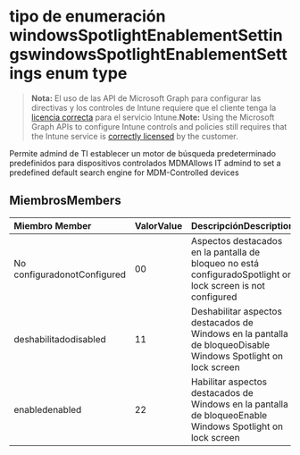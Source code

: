 # <a name="windowsspotlightenablementsettings-enum-type"></a><span data-ttu-id="4268a-101">tipo de enumeración windowsSpotlightEnablementSettings</span><span class="sxs-lookup"><span data-stu-id="4268a-101">windowsSpotlightEnablementSettings enum type</span></span>

> <span data-ttu-id="4268a-102">**Nota:** El uso de las API de Microsoft Graph para configurar las directivas y los controles de Intune requiere que el cliente tenga la [licencia correcta](https://go.microsoft.com/fwlink/?linkid=839381) para el servicio Intune.</span><span class="sxs-lookup"><span data-stu-id="4268a-102">**Note:** Using the Microsoft Graph APIs to configure Intune controls and policies still requires that the Intune service is [correctly licensed](https://go.microsoft.com/fwlink/?linkid=839381) by the customer.</span></span>

<span data-ttu-id="4268a-103">Permite admind de TI establecer un motor de búsqueda predeterminado predefinidos para dispositivos controlados MDM</span><span class="sxs-lookup"><span data-stu-id="4268a-103">Allows IT admind to set a predefined default search engine for MDM-Controlled devices</span></span>
## <a name="members"></a><span data-ttu-id="4268a-104">Miembros</span><span class="sxs-lookup"><span data-stu-id="4268a-104">Members</span></span>
|<span data-ttu-id="4268a-105">Miembro	</span><span class="sxs-lookup"><span data-stu-id="4268a-105">Member</span></span>|<span data-ttu-id="4268a-106">Valor</span><span class="sxs-lookup"><span data-stu-id="4268a-106">Value</span></span>|<span data-ttu-id="4268a-107">Descripción</span><span class="sxs-lookup"><span data-stu-id="4268a-107">Description</span></span>|
|:---|:---|:---|
|<span data-ttu-id="4268a-108">No configurado</span><span class="sxs-lookup"><span data-stu-id="4268a-108">notConfigured</span></span>|<span data-ttu-id="4268a-109">0</span><span class="sxs-lookup"><span data-stu-id="4268a-109">0</span></span>|<span data-ttu-id="4268a-110">Aspectos destacados en la pantalla de bloqueo no está configurado</span><span class="sxs-lookup"><span data-stu-id="4268a-110">Spotlight on lock screen is not configured</span></span>|
|<span data-ttu-id="4268a-111">deshabilitado</span><span class="sxs-lookup"><span data-stu-id="4268a-111">disabled</span></span>|<span data-ttu-id="4268a-112">1</span><span class="sxs-lookup"><span data-stu-id="4268a-112">1</span></span>|<span data-ttu-id="4268a-113">Deshabilitar aspectos destacados de Windows en la pantalla de bloqueo</span><span class="sxs-lookup"><span data-stu-id="4268a-113">Disable Windows Spotlight on lock screen</span></span>|
|<span data-ttu-id="4268a-114">enabled</span><span class="sxs-lookup"><span data-stu-id="4268a-114">enabled</span></span>|<span data-ttu-id="4268a-115">2</span><span class="sxs-lookup"><span data-stu-id="4268a-115">2</span></span>|<span data-ttu-id="4268a-116">Habilitar aspectos destacados de Windows en la pantalla de bloqueo</span><span class="sxs-lookup"><span data-stu-id="4268a-116">Enable Windows Spotlight on lock screen</span></span>|




